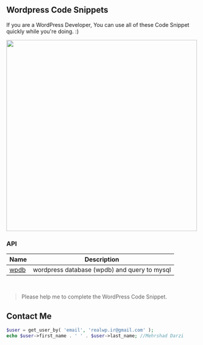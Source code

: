 
## Wordpress Code Snippets

If you are a WordPress Developer, You can use all of these Code Snippet quickly while you're doing. :)

<img src="https://s.w.org/style/images/about/WordPress-logotype-standard.png" width="500">

### API

|  Name |  Description |
|---|---|
| [wpdb](https://github.com/mehrshaddarzi/Wordpress/blob/master/API/wpdb.md)  |  wordpress database (wpdb) and query to mysql |

<br />


> Please help me to complete the WordPress Code Snippet.


## Contact Me
```php
$user = get_user_by( 'email', 'realwp.ir@gmail.com' );
echo $user->first_name . ' ' . $user->last_name; //Mehrshad Darzi
```



